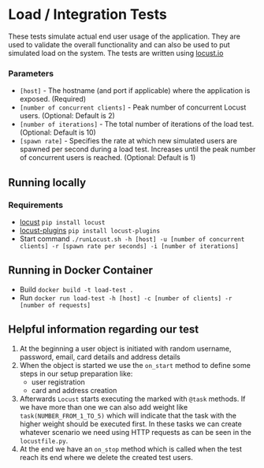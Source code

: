 # Load / Integration Tests

These tests simulate actual end user usage of the application. They are used to validate the overall functionality and can also be used to put simulated load on the system. The tests are written using [locust.io](http://locust.io)

### Parameters
* `[host]` - The hostname (and port if applicable) where the application is exposed. (Required)
* `[number of concurrent clients]` - Peak number of concurrent Locust users. (Optional: Default is 2)
* `[number of iterations]` - The total number of iterations of the load test. (Optional: Default is 10)
* `[spawn rate]` - Specifies the rate at which new simulated users are spawned per second during a load test. Increases until the peak number of concurrent users is reached. (Optional: Default is 1)

## Running locally

### Requirements 
* [locust](https://github.com/locustio/locust) `pip install locust`
* [locust-plugins](https://github.com/SvenskaSpel/locust-plugins) `pip install locust-plugins`
* Start command `./runLocust.sh -h [host] -u [number of concurrent clients] -r [spawn rate per seconds] -i [number of iterations]`


## Running in Docker Container
* Build `docker build -t load-test .`
* Run `docker run load-test -h [host] -c [number of clients] -r [number of requests]`

## Helpful information regarding our test
1. At the beginning a user object is initiated with random username, password, email, card details and address details
2. When the object is started we use the `on_start` method to define some steps in our setup preparation like:
    * user registration
    * card and address creation
3. Afterwards `Locust` starts executing the marked with `@task` methods. If we have more than one we can also add weight like `task(NUMBER_FROM_1_TO_5)` which will indicate that the task with the higher weight should be executed first. In these tasks we can create whatever scenario we need using HTTP requests as can be seen in the `locustfile.py`.
4. At the end we have an `on_stop` method which is called when the test reach its end where we delete the created test users.